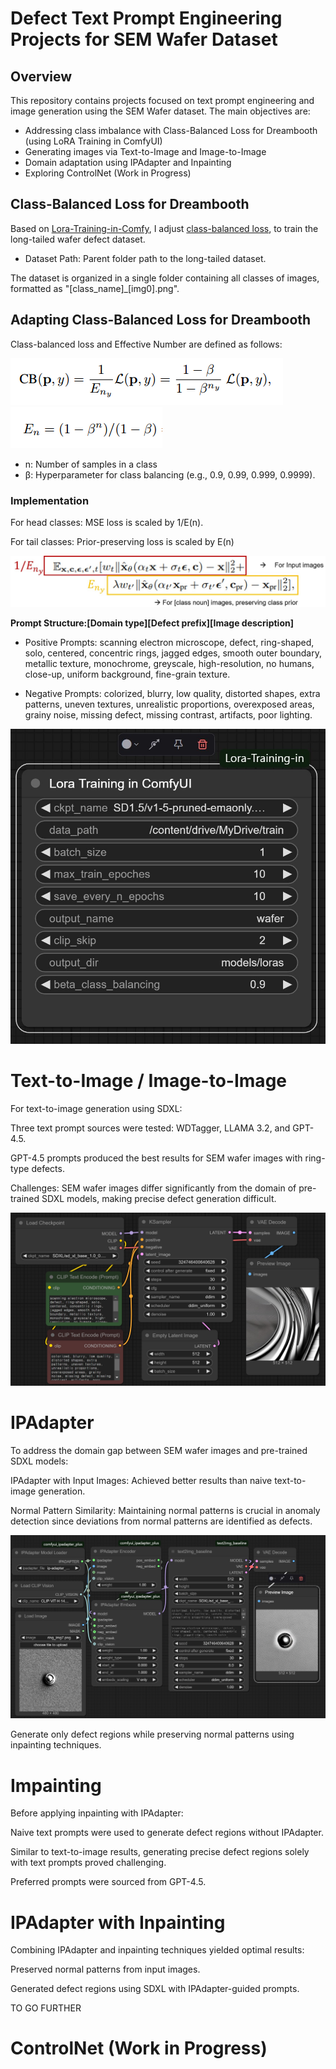 # Defect Text Prompt Engineering Projects for SEM Wafer Dataset

## Overview
This repository contains projects focused on text prompt engineering and image generation using the SEM Wafer dataset. The main objectives are:

- Addressing class imbalance with Class-Balanced Loss for Dreambooth (using LoRA Training in ComfyUI)
- Generating images via Text-to-Image and Image-to-Image
- Domain adaptation using IPAdapter and Inpainting
- Exploring ControlNet (Work in Progress)

## Class-Balanced Loss for Dreambooth

Based on [Lora-Training-in-Comfy](https://github.com/LarryJane491/Lora-Training-in-Comfy/tree/main), I adjust [class-balanced loss](https://arxiv.org/pdf/1901.05555), to train the long-tailed wafer defect dataset.

- Dataset Path: Parent folder path to the long-tailed dataset.
  
The dataset is organized in a single folder containing all classes of images, formatted as "[class_name]_[img0].png".

## Adapting Class-Balanced Loss for Dreambooth
Class-balanced loss and Effective Number are defined as follows:

![Class-balancing LORA](https://github.com/mshdjren/Comfyui_wafer/blob/main/results/loss.png)
![Class-balancing LORA](https://github.com/mshdjren/Comfyui_wafer/blob/main/results/samples.png)

- n: Number of samples in a class
- β: Hyperparameter for class balancing (e.g., 0.9, 0.99, 0.999, 0.9999).

### Implementation
For head classes: MSE loss is scaled by 1/E(n).

For tail classes: Prior-preserving loss is scaled by E(n)

![Class-balancing LORA](https://github.com/mshdjren/Comfyui_wafer/blob/main/results/class_balanced_loss_details.jpg)

**Prompt Structure:[Domain type][Defect prefix][Image description]**
- Positive Prompts: scanning electron microscope, defect, ring-shaped, solo, centered, concentric rings, jagged edges, smooth outer boundary, metallic texture, monochrome, greyscale, high-resolution, no humans, close-up, uniform background, fine-grain texture.

- Negative Prompts: colorized, blurry, low quality, distorted shapes, extra patterns, uneven textures, unrealistic proportions, overexposed areas, grainy noise, missing defect, missing contrast, artifacts, poor lighting.

![Class-balancing LORA](https://github.com/mshdjren/Comfyui_wafer/blob/main/results/class_balanced_loss_Lora.jpg)


# Text-to-Image / Image-to-Image
For text-to-image generation using SDXL:

Three text prompt sources were tested: WDTagger, LLAMA 3.2, and GPT-4.5.

GPT-4.5 prompts produced the best results for SEM wafer images with ring-type defects.

Challenges:
SEM wafer images differ significantly from the domain of pre-trained SDXL models, making precise defect generation difficult.

![Text to image](https://github.com/mshdjren/Comfyui_wafer/blob/main/results/SDXL_text2image.jpg)

# IPAdapter
To address the domain gap between SEM wafer images and pre-trained SDXL models:

IPAdapter with Input Images: Achieved better results than naive text-to-image generation.

Normal Pattern Similarity: Maintaining normal patterns is crucial in anomaly detection since deviations from normal patterns are identified as defects.

![IPAdapter](https://github.com/mshdjren/Comfyui_wafer/blob/main/results/SDXL_IPAdapter.jpg)

Generate only defect regions while preserving normal patterns using inpainting techniques.

# Impainting
Before applying inpainting with IPAdapter:

Naive text prompts were used to generate defect regions without IPAdapter.

Similar to text-to-image results, generating precise defect regions solely with text prompts proved challenging.

Preferred prompts were sourced from GPT-4.5.

# IPAdapter with Inpainting
Combining IPAdapter and inpainting techniques yielded optimal results:

Preserved normal patterns from input images.

Generated defect regions using SDXL with IPAdapter-guided prompts.

TO GO FURTHER
# ControlNet (Work in Progress)
